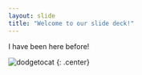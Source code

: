 ```yaml
---
layout: slide
title: "Welcome to our slide deck!"
---
```


I have been here before!

![dodgetocat](https://octodex.github.com/images/dodgetocat_v2.png)
{: .center}
